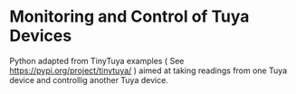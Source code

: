 # Monitoring and Control of Tuya Devices
Python adapted from TinyTuya examples ( See https://pypi.org/project/tinytuya/ ) aimed at taking readings from one Tuya device and controllig another Tuya device.
